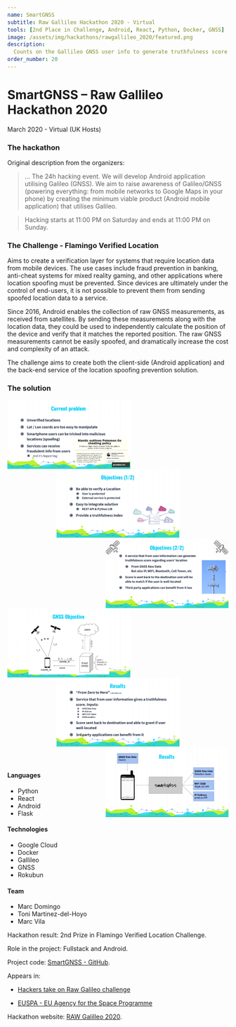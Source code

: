 ```yaml
---
name: SmartGNSS
subtitle: Raw Gallileo Hackathon 2020 - Virtual
tools: [2nd Place in Challenge, Android, React, Python, Docker, GNSS]
image: /assets/img/hackathons/rawgallileo_2020/featured.png
description:
  Counts on the Gallileo GNSS user info to generate truthfulness score regarding users’ location. Offers API endpoints for validity.
order_number: 20
---
```


# SmartGNSS – Raw Gallileo Hackathon 2020

March 2020 - Virtual (UK Hosts)

### The hackathon

Original description from the organizers:

> ... The 24h hacking event. We will develop Android application utilising Galileo (GNSS).
We aim to raise awareness of Galileo/GNSS (powering everything: from mobile networks to Google Maps in your phone) by creating the minimum viable product (Android mobile application) that utilises Galileo.

> Hacking starts at 11:00 PM on Saturday and ends at 11:00 PM on Sunday.

### The Challenge - Flamingo Verified Location 
Aims to create a verification layer for systems that require location data from mobile devices. The use cases include fraud prevention in banking, anti-cheat systems for mixed reality gaming, and other applications where location spoofing must be prevented. Since devices are ultimately under the control of end-users, it is not possible to prevent them from sending spoofed location data to a service.

Since 2016, Android enables the collection of raw GNSS measurements, as received from satellites. By sending these measurements along with the location data, they could be used to independently calculate the position of the device and verify that it matches the reported position. The raw GNSS measurements cannot be easily spoofed, and dramatically increase the cost and complexity of an attack.

The challenge aims to create both the client-side (Android application) and the back-end service of the location spoofing prevention solution.

### The solution

<div style="text-align: center;">
<img style="margin: 0 !important; float: left" src="/assets/img/hackathons/rawgallileo_2020/screen1.png" width="280"/>
<img style="margin: 0 !important; display: inline" src="/assets/img/hackathons/rawgallileo_2020/screen2.png" width="280"/>
<img style="margin: 0 !important; float: right" src="/assets/img/hackathons/rawgallileo_2020/screen3.png" width="280"/>
</div>
<br>
<br>

<div style="text-align: center;">
<img style="margin: 0 !important; float: left" src="/assets/img/hackathons/rawgallileo_2020/screen4.png" width="280"/>
<img style="margin: 0 !important; display: inline" src="/assets/img/hackathons/rawgallileo_2020/screen5.png" width="280"/>
<img style="margin: 0 !important; float: right" src="/assets/img/hackathons/rawgallileo_2020/screen6.png" width="280"/>
</div>
<br>
<br>

#### Languages

- Python
- React
- Android
- Flask

#### Technologies

- Google Cloud
- Docker
- Gallileo
- GNSS
- Rokubun

#### Team

- Marc Domingo
- Toni Martinez-del-Hoyo
- Marc Vila

Hackathon result: 2nd Prize in Flamingo Verified Location Challenge.

Role in the project: Fullstack and Android.

Project code: [SmartGNSS - GitHub](https://github.com/LaQuay/SmartGNSS).

Appears in: 

- [Hackers take on Raw Galileo challenge](https://www.euspa.europa.eu/newsroom/news/hackers-take-raw-galileo-challenge)

- [EUSPA - EU Agency for the Space Programme](https://twitter.com/EU4Space/status/1241729064831979520)

Hackathon website: [RAW Galilleo 2020](https://www.eventbrite.co.uk/e/raw-galileo-london-2020-registration-91546519103).
